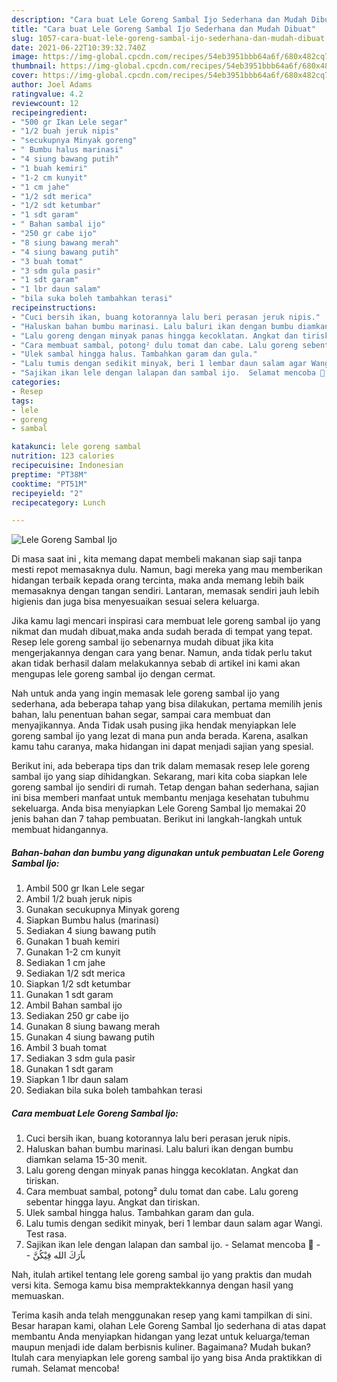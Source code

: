 ```yaml
---
description: "Cara buat Lele Goreng Sambal Ijo Sederhana dan Mudah Dibuat"
title: "Cara buat Lele Goreng Sambal Ijo Sederhana dan Mudah Dibuat"
slug: 1057-cara-buat-lele-goreng-sambal-ijo-sederhana-dan-mudah-dibuat
date: 2021-06-22T10:39:32.740Z
image: https://img-global.cpcdn.com/recipes/54eb3951bbb64a6f/680x482cq70/lele-goreng-sambal-ijo-foto-resep-utama.jpg
thumbnail: https://img-global.cpcdn.com/recipes/54eb3951bbb64a6f/680x482cq70/lele-goreng-sambal-ijo-foto-resep-utama.jpg
cover: https://img-global.cpcdn.com/recipes/54eb3951bbb64a6f/680x482cq70/lele-goreng-sambal-ijo-foto-resep-utama.jpg
author: Joel Adams
ratingvalue: 4.2
reviewcount: 12
recipeingredient:
- "500 gr Ikan Lele segar"
- "1/2 buah jeruk nipis"
- "secukupnya Minyak goreng"
- " Bumbu halus marinasi"
- "4 siung bawang putih"
- "1 buah kemiri"
- "1-2 cm kunyit"
- "1 cm jahe"
- "1/2 sdt merica"
- "1/2 sdt ketumbar"
- "1 sdt garam"
- " Bahan sambal ijo"
- "250 gr cabe ijo"
- "8 siung bawang merah"
- "4 siung bawang putih"
- "3 buah tomat"
- "3 sdm gula pasir"
- "1 sdt garam"
- "1 lbr daun salam"
- "bila suka boleh tambahkan terasi"
recipeinstructions:
- "Cuci bersih ikan, buang kotorannya lalu beri perasan jeruk nipis."
- "Haluskan bahan bumbu marinasi. Lalu baluri ikan dengan bumbu diamkan selama 15-30 menit."
- "Lalu goreng dengan minyak panas hingga kecoklatan. Angkat dan tiriskan."
- "Cara membuat sambal, potong² dulu tomat dan cabe. Lalu goreng sebentar hingga layu. Angkat dan tiriskan."
- "Ulek sambal hingga halus. Tambahkan garam dan gula."
- "Lalu tumis dengan sedikit minyak, beri 1 lembar daun salam agar Wangi. Test rasa."
- "Sajikan ikan lele dengan lalapan dan sambal ijo.  Selamat mencoba 🤝  باَرَكَ الله فِيْكُنَّ"
categories:
- Resep
tags:
- lele
- goreng
- sambal

katakunci: lele goreng sambal 
nutrition: 123 calories
recipecuisine: Indonesian
preptime: "PT38M"
cooktime: "PT51M"
recipeyield: "2"
recipecategory: Lunch

---
```



![Lele Goreng Sambal Ijo](https://img-global.cpcdn.com/recipes/54eb3951bbb64a6f/680x482cq70/lele-goreng-sambal-ijo-foto-resep-utama.jpg)

Di masa  saat ini , kita memang dapat membeli makanan siap saji tanpa mesti repot memasaknya dulu. Namun, bagi mereka yang mau memberikan hidangan terbaik kepada orang tercinta, maka anda memang lebih baik memasaknya dengan tangan sendiri. Lantaran, memasak sendiri jauh lebih higienis dan juga bisa menyesuaikan sesuai selera keluarga.

Jika kamu lagi mencari inspirasi cara membuat lele goreng sambal ijo yang nikmat dan mudah dibuat,maka anda sudah berada di tempat yang tepat. Resep lele goreng sambal ijo  sebenarnya mudah dibuat jika kita mengerjakannya dengan cara yang benar. Namun, anda tidak perlu takut akan tidak berhasil dalam melakukannya 
sebab di artikel ini kami akan mengupas lele goreng sambal ijo dengan cermat.  



Nah untuk anda yang ingin memasak lele goreng sambal ijo yang sederhana, ada beberapa tahap yang bisa dilakukan, pertama memilih jenis bahan, lalu penentuan bahan segar, sampai cara membuat dan menyajikannya. Anda Tidak usah pusing jika hendak menyiapkan lele goreng sambal ijo yang lezat di mana pun anda berada. Karena, asalkan kamu  tahu caranya, maka hidangan ini dapat menjadi sajian yang spesial.

Berikut ini, ada beberapa tips dan trik dalam memasak resep lele goreng sambal ijo yang siap dihidangkan. Sekarang, mari kita coba siapkan lele goreng sambal ijo sendiri di rumah. Tetap dengan bahan sederhana, sajian ini bisa memberi manfaat untuk membantu menjaga kesehatan tubuhmu sekeluarga. Anda bisa menyiapkan Lele Goreng Sambal Ijo memakai 20 jenis bahan dan 7 tahap pembuatan. Berikut ini langkah-langkah untuk membuat hidangannya.

<!--inarticleads1-->

##### Bahan-bahan dan bumbu yang digunakan untuk pembuatan Lele Goreng Sambal Ijo:

1. Ambil 500 gr Ikan Lele segar
1. Ambil 1/2 buah jeruk nipis
1. Gunakan secukupnya Minyak goreng
1. Siapkan  Bumbu halus (marinasi)
1. Sediakan 4 siung bawang putih
1. Gunakan 1 buah kemiri
1. Gunakan 1-2 cm kunyit
1. Sediakan 1 cm jahe
1. Sediakan 1/2 sdt merica
1. Siapkan 1/2 sdt ketumbar
1. Gunakan 1 sdt garam
1. Ambil  Bahan sambal ijo
1. Sediakan 250 gr cabe ijo
1. Gunakan 8 siung bawang merah
1. Gunakan 4 siung bawang putih
1. Ambil 3 buah tomat
1. Sediakan 3 sdm gula pasir
1. Gunakan 1 sdt garam
1. Siapkan 1 lbr daun salam
1. Sediakan bila suka boleh tambahkan terasi




<!--inarticleads2-->

##### Cara membuat Lele Goreng Sambal Ijo:

1. Cuci bersih ikan, buang kotorannya lalu beri perasan jeruk nipis.
1. Haluskan bahan bumbu marinasi. Lalu baluri ikan dengan bumbu diamkan selama 15-30 menit.
1. Lalu goreng dengan minyak panas hingga kecoklatan. Angkat dan tiriskan.
1. Cara membuat sambal, potong² dulu tomat dan cabe. Lalu goreng sebentar hingga layu. Angkat dan tiriskan.
1. Ulek sambal hingga halus. Tambahkan garam dan gula.
1. Lalu tumis dengan sedikit minyak, beri 1 lembar daun salam agar Wangi. Test rasa.
1. Sajikan ikan lele dengan lalapan dan sambal ijo.  - Selamat mencoba 🤝 -  - باَرَكَ الله فِيْكُنَّ




Nah, itulah artikel tentang  lele goreng sambal ijo  yang praktis dan mudah versi kita. Semoga kamu bisa mempraktekkannya dengan hasil yang memuaskan. 

Terima kasih anda telah menggunakan resep yang kami tampilkan di sini. Besar harapan kami, olahan  Lele Goreng Sambal Ijo sederhana di atas dapat membantu Anda menyiapkan hidangan yang lezat untuk keluarga/teman maupun menjadi ide dalam berbisnis kuliner. Bagaimana? Mudah bukan? Itulah cara menyiapkan lele goreng sambal ijo yang bisa Anda praktikkan di rumah. Selamat mencoba!

